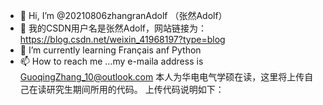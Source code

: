 - 👋 Hi, I’m @20210806zhangranAdolf （张然Adolf）
- 👀 我的CSDN用户名是张然Adolf，网站链接为：https://blog.csdn.net/weixin_41968197?type=blog
- 🌱 I’m currently learning Français anf Python
- 📫 How to reach me ...my e-maila address is GuoqingZhang_10@outlook.com
本人为华电电气学硕在读，这里将上传自己在读研究生期间所用的代码。
上传代码说明如下：
<!---
20210806zhangranAdolf/20210806zhangranAdolf is a ✨ special ✨ repository because its `README.md` (this file) appears on your GitHub profile.
You can click the Preview link to take a look at your changes.
--->
